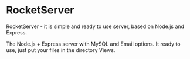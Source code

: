 # RocketServer
RocketServer - it is simple and ready to use server, based on Node.js and Express.

The Node.js + Express server with MySQL and Email options. It ready to use, just put your files in the directory Views.

